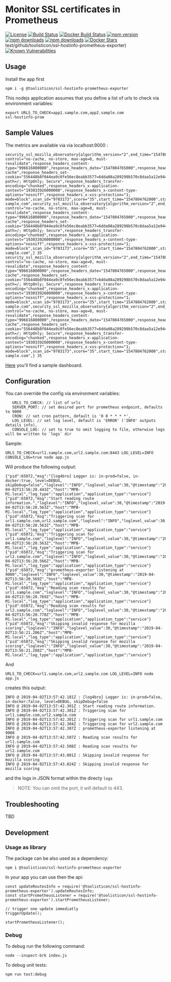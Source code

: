 # Monitor SSL certificates in Prometheus

[![License](https://img.shields.io/github/license/mashape/apistatus.svg)](LICENSE)
[![Build Status](https://travis-ci.org/toolisticon/ssl-hostinfo-prometheus-exporter.svg?branch=master)](https://travis-ci.org/toolisticon/ssl-hostinfo-prometheus-exporter)
[![Docker Build Status](https://img.shields.io/docker/automated/toolisticon/ssl-hostinfo-prometheus-exporter.svg)](https://hub.docker.com/r/toolisticon/ssl-hostinfo-prometheus-exporter/)
[![npm version](https://badge.fury.io/js/%40toolisticon%2Fssl-hostinfo-prometheus-exporter.svg)](https://badge.fury.io/js/%40toolisticon%2Fssl-hostinfo-prometheus-exporter)
[![npm downloads](https://img.shields.io/npm/dm/%40toolisticon%2Fssl-hostinfo-prometheus-exporter.svg)](https://www.npmjs.com/package/%40toolisticon%2Fssl-hostinfo-prometheus-exporter)
[![npm downloads](https://img.shields.io/npm/dt/%40toolisticon%2Fssl-hostinfo-prometheus-exporter.svg)](https://www.npmjs.com/package/%40toolisticon%2Fssl-hostinfo-prometheus-exporter)
[![Docker Stars](https://img.shields.io/docker/stars/toolisticon/ssl-hostinfo-prometheus-exporter.svg)](https://hub.docker.com/r/toolisticon/ssl-hostinfo-prometheus-exporter/)test/github/toolisticon/ssl-hostinfo-prometheus-exporter)
[![Known Vulnerabilities](https://snyk.io/test/github/toolisticon/ssl-hostinfo-prometheus-exporter/badge.svg)](https://snyk.io/test/github/toolisticon/ssl-hostinfo-prometheus-exporter)
## Usage

Install the app first
```
npm i -g @toolisticon/ssl-hostinfo-prometheus-exporter
```

This nodejs application assumes that you define a list of urls to check via environment variables:

```
export URLS_TO_CHECK=app1.sample.com,app2.sample.com
ssl-hostinfo-prom
```

## Sample Values

The metrics are available via via localhost:9000 :

```
security_ssl_mozilla_observatory{algorithm_version="2",end_time="1547804767000",grade="D",hidden="false",likelihood_indicator="MEDIUM",response_headers_cache-control="no-cache, no-store, max-age=0, must-revalidate",response_headers_content-type="996616800000",response_headers_date="1547804765000",response_headers_expires="946681200000",response_headers_pragma="no-cache",response_headers_set-cookie="556448b8f044ea9c0fe56ec8eabb3577=6dda08a289298b570c8daa5a12e94408; path=/; HttpOnly; Secure",response_headers_transfer-encoding="chunked",response_headers_x-application-context="193033926000000",response_headers_x-content-type-options="nosniff",response_headers_x-xss-protection="1; mode=block",scan_id="9783173",score="35",start_time="1547804762000",state="FINISHED",status_code="404",tests_failed="3",tests_passed="9",tests_quantity="12",url="sub.domain-sample.com",security_ssl_mozilla_observatory{algorithm_version="2",end_time="1547804767000",grade="D",hidden="false",likelihood_indicator="MEDIUM",response_headers_cache-control="no-cache, no-store, max-age=0, must-revalidate",response_headers_content-type="996616800000",response_headers_date="1547804765000",response_headers_expires="946681200000",response_headers_pragma="no-cache",response_headers_set-cookie="556448b8f044ea9c0fe56ec8eabb3577=6dda08a289298b570c8daa5a12e94408; path=/; HttpOnly; Secure",response_headers_transfer-encoding="chunked",response_headers_x-application-context="193033926000000",response_headers_x-content-type-options="nosniff",response_headers_x-xss-protection="1; mode=block",scan_id="9783173",score="35",start_time="1547804762000",state="FINISHED",status_code="404",tests_failed="3",tests_passed="9",tests_quantity="12",url="sub1.domain-sample.com",} 35
security_ssl_mozilla_observatory{algorithm_version="2",end_time="1547804767000",grade="D",hidden="false",likelihood_indicator="MEDIUM",response_headers_cache-control="no-cache, no-store, max-age=0, must-revalidate",response_headers_content-type="996616800000",response_headers_date="1547804765000",response_headers_expires="946681200000",response_headers_pragma="no-cache",response_headers_set-cookie="556448b8f044ea9c0fe56ec8eabb3577=6dda08a289298b570c8daa5a12e94408; path=/; HttpOnly; Secure",response_headers_transfer-encoding="chunked",response_headers_x-application-context="193033926000000",response_headers_x-content-type-options="nosniff",response_headers_x-xss-protection="1; mode=block",scan_id="9783173",score="35",start_time="1547804762000",state="FINISHED",status_code="404",tests_failed="3",tests_passed="9",tests_quantity="12",url="sub.domain-sample.com",security_ssl_mozilla_observatory{algorithm_version="2",end_time="1547804767000",grade="D",hidden="false",likelihood_indicator="MEDIUM",response_headers_cache-control="no-cache, no-store, max-age=0, must-revalidate",response_headers_content-type="996616800000",response_headers_date="1547804765000",response_headers_expires="946681200000",response_headers_pragma="no-cache",response_headers_set-cookie="556448b8f044ea9c0fe56ec8eabb3577=6dda08a289298b570c8daa5a12e94408; path=/; HttpOnly; Secure",response_headers_transfer-encoding="chunked",response_headers_x-application-context="193033926000000",response_headers_x-content-type-options="nosniff",response_headers_x-xss-protection="1; mode=block",scan_id="9783173",score="35",start_time="1547804762000",state="FINISHED",status_code="404",tests_failed="3",tests_passed="9",tests_quantity="12",url="sub2.domain-sample.com",} 35
```

[Here](https://grafana.com/dashboards/10144) you'll find a sample dashboard.

## Configuration

You can override the config via environment variables:
```
   URLS_TO_CHECK: // list of urls
   SERVER_PORT: // set desired port for prometheus endpoint, defaults to 9000
   CRON: // set cron pattern, default is '0 0 * * * *',
   LOG_LEVEL: // set log level, default is 'ERROR' ('INFO' outputs details info),
   CONSOLE_LOG: // set to true to omit logging to file, otherwise logs will be written to `logs` dir
```

Sample:
```
URLS_TO_CHECK=url1.sample.com,url2.sample.com:8443 LOG_LEVEL=INFO CONSOLE_LOG=true node app.js
```
Will produce the following output:
```
{"pid":65072,"msg":"[log4bro] Logger is: in-prod=false, in-docker:true, level=DEBUG, skipDebug=false","loglevel":"INFO","loglevel_value":30,"@timestamp":"2019-04-02T13:56:20.443Z","host":"MPB-M1.local","log_type":"application","application_type":"service"}
{"pid":65072,"msg":"Start reading route information.","loglevel":"INFO","loglevel_value":30,"@timestamp":"2019-04-02T13:56:20.563Z","host":"MPB-M1.local","log_type":"application","application_type":"service"}
{"pid":65072,"msg":"Triggering scan for url1.sample.com,url2.sample.com","loglevel":"INFO","loglevel_value":30,"@timestamp":"2019-04-02T13:56:20.563Z","host":"MPB-M1.local","log_type":"application","application_type":"service"}
{"pid":65072,"msg":"Triggering scan for url1.sample.com","loglevel":"INFO","loglevel_value":30,"@timestamp":"2019-04-02T13:56:20.563Z","host":"MPB-M1.local","log_type":"application","application_type":"service"}
{"pid":65072,"msg":"Triggering scan for url2.sample.com","loglevel":"INFO","loglevel_value":30,"@timestamp":"2019-04-02T13:56:20.566Z","host":"MPB-M1.local","log_type":"application","application_type":"service"}
{"pid":65072,"msg":"prometheus-exporter listening at 9000","loglevel":"INFO","loglevel_value":30,"@timestamp":"2019-04-02T13:56:20.569Z","host":"MPB-M1.local","log_type":"application","application_type":"service"}
{"pid":65072,"msg":"Reading scan results for url1.sample.com","loglevel":"INFO","loglevel_value":30,"@timestamp":"2019-04-02T13:56:20.769Z","host":"MPB-M1.local","log_type":"application","application_type":"service"}
{"pid":65072,"msg":"Reading scan results for url2.sample.com","loglevel":"INFO","loglevel_value":30,"@timestamp":"2019-04-02T13:56:20.770Z","host":"MPB-M1.local","log_type":"application","application_type":"service"}
{"pid":65072,"msg":"Skipping invalid response for mozilla scoring","loglevel":"INFO","loglevel_value":30,"@timestamp":"2019-04-02T13:56:21.206Z","host":"MPB-M1.local","log_type":"application","application_type":"service"}
{"pid":65072,"msg":"Skipping invalid response for mozilla scoring","loglevel":"INFO","loglevel_value":30,"@timestamp":"2019-04-02T13:56:21.208Z","host":"MPB-M1.local","log_type":"application","application_type":"service"}
```

And
```
URLS_TO_CHECK=url1.sample.com,url2.sample.com LOG_LEVEL=INFO node app.js
```
creates this output:
```
INFO @ 2019-04-02T13:57:42.181Z : [log4bro] Logger is: in-prod=false, in-docker:false, level=DEBUG, skipDebug=false
INFO @ 2019-04-02T13:57:42.301Z : Start reading route information.
INFO @ 2019-04-02T13:57:42.301Z : Triggering scan for url1.sample.com,url2.sample.com
INFO @ 2019-04-02T13:57:42.301Z : Triggering scan for url1.sample.com
INFO @ 2019-04-02T13:57:42.304Z : Triggering scan for url2.sample.com
INFO @ 2019-04-02T13:57:42.307Z : prometheus-exporter listening at 9000
INFO @ 2019-04-02T13:57:42.507Z : Reading scan results for url1.sample.com
INFO @ 2019-04-02T13:57:42.508Z : Reading scan results for url2.sample.com
INFO @ 2019-04-02T13:57:43.001Z : Skipping invalid response for mozilla scoring
INFO @ 2019-04-02T13:57:43.024Z : Skipping invalid response for mozilla scoring
```
and the logs in JSON format within the directy `logs`

>NOTE: You can omit the port, it will default to 443.

## Troubleshooting

TBD

## Development

### Usage as library

The package can be also used as a dependency:


```
npm i @toolisticon/ssl-hostinfo-prometheus-exporter
```

In your app you can use then the api:

```
const updateRoutesInfo = require('@toolisticon/ssl-hostinfo-prometheus-exporter').updateRoutesInfo;
const startPrometheusListener = require('@toolisticon/ssl-hostinfo-prometheus-exporter').startPrometheusListener;

// trigger one update immediatly
triggerUpdate();

startPrometheusListener();

```


### Debug

To debug run the following command:
```
node --inspect-brk index.js
```

To debug unit tests:

```
npm run test:debug
```
